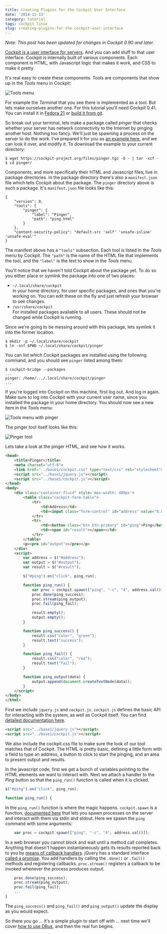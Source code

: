 ```yaml
---
title: Creating Plugins for the Cockpit User Interface
date: '2014-11-13'
category: tutorial
tags: cockpit linux
slug: creating-plugins-for-the-cockpit-user-interface
---
```


*Note: This post has been updated for changes in Cockpit 0.90 and later.*

[Cockpit is a user interface for servers](https://cockpit-project.org). And you can add stuff to that user interface. Cockpit is internally built of various components. Each component is HTML, with Javascript logic that makes it work, and CSS to make it pretty.

It's real easy to create these components. Tools are components that show up in the *Tools* menu in Cockpit:

![Tools menu](/images/cockpit-tools-default.png)

For example the *Terminal* that you see there is implemented as a tool. But lets make ourselves another one. For this tutorial you'll need Cockpit 0.41. You can install it in [Fedora 21](https://lists.fedorahosted.org/pipermail/cockpit-devel/2014-November/000196.html) or [build it from git](https://github.com/cockpit-project/cockpit/blob/master/HACKING.md).

So break out your terminal, lets make a package called *pinger* that checks whether your server has network connectivity to the Internet by pinging another host. Nothing too fancy. We'll just be spawning a process on the server to do the work. I've prepared it for you as [an example here](https://cockpit-project.org/files/pinger.tgz), and we can look it over, and modify it. To download the example to your current directory:

```text
$ wget https://cockpit-project.org/files/pinger.tgz -O - | tar -xzf -
$ cd pinger/
```

Components, and more specifically their HTML and Javascript files, live in package directories. In the package directory there's also a `manifest.json` file which tells Cockpit about the package. The `pinger` directory above is such a package. It's `manifest.json` file looks like this:

```text
{
    "version": 0,
    "tools": {
        "pinger": {
            "label": "Pinger",
            "path": "ping.html"
        }
    },
    "content-security-policy": "default-src 'self' 'unsafe-inline' 'unsafe-eval'"
}
```

The manifest above has a `"tools"` subsection. Each tool is listed in the *Tools* menu by Cockpit. The `"path"` is the name of the HTML file that implements the tool, and the `"label"` is the text to show in the *Tools* menu.

You'll notice that we haven't told Cockpit about the package yet. To do so you either place or symlink the package into one of two places:

 * `~/.local/share/cockpit`<br>
In your home directory, for user specific packages, and ones that you're working on. You can edit these on the fly and just refresh your browser to see changes.
 * `/usr/share/cockpit`<br>
For installed packages available to all users. These should not be changed while Cockpit is running.

Since we're going to be messing around with this package, lets symlink it into the former location.

```text
$ mkdir -p ~/.local/share/cockpit
$ ln -snf $PWD ~/.local/share/cockpit/pinger
```

You can list which Cockpit packages are installed using the following command, and you should see `pinger` listed among them:

```text
$ cockpit-bridge --packages
...
pinger: /home/.../.local/share/cockpit/pinger
...
```

If you're logged into Cockpit on this machine, first log out. And log in again. Make sure to log into Cockpit with your current user name, since you installed the package in your home directory. You should now see a new item in the *Tools* menu:

![Tools menu with pinger](/images/cockpit-tools-pinger.png)

The pinger tool itself looks like this:

![Pinger tool](/images/cockpit-pinger-tool.png)

Lets take a look at the pinger HTML, and see how it works.

```html
<head>
    <title>Pinger</title>
    <meta charset="utf-8">
    <link href="../base1/cockpit.css" type="text/css" rel="stylesheet">
    <script src="../base1/jquery.js"></script>
    <script src="../base1/cockpit.js"></script>
</head>
<body>
    <div class="container-fluid" style='max-width: 400px'>
        <table class="cockpit-form-table">
            <tr>
                <td>Address</td>
                <td><input class="form-control" id="address" value="8.8.8.8"></td>
            </tr>
            <tr>
                <td><button class="btn btn-primary" id="ping">Ping</button></td>
                <td><span id="result"></span></td>
            </tr>
        </table>
        <p><pre id="output"></pre></p>
    </div>
    <script>
        var address = $("#address");
        var output = $("#output");
        var result = $("#result");

        $("#ping").on("click", ping_run);

        function ping_run() {
            var proc = cockpit.spawn(["ping", "-c", "4", address.val()]);
            proc.done(ping_success);
            proc.stream(ping_output);
            proc.fail(ping_fail);

            result.empty();
            output.empty();
        }

        function ping_success() {
            result.css("color", "green");
            result.text("success");
        }

        function ping_fail() {
            result.css("color", "red");
            result.text("fail");
        }

        function ping_output(data) {
            output.append(document.createTextNode(data));
        }
    </script>
</body>
</html>
```

First we include `jquery.js` and `cockpit.js`. `cockpit.js` defines the basic API for interacting with the system, as well as Cockpit itself. You can find [detailed documentation here](https://cockpit-project.org/guide/latest/api-cockpit.html).

```html
<script src="../base1/jquery.js"></script>
<script src="../base1/cockpit.js"></script>
```

We also include the cockpit.css file to make sure the look of our tool matches that of Cockpit. The HTML is pretty basic, defining a little form with a field to type an address, a button to click to start the pinging, and an area to present output and results.

In the javascript code, first we get a bunch of variables pointing to the HTML elements we want to interact with.
Next we attach a handler to the *Ping* button so that the `ping_run()` function is called when it is clicked.

```javascript
$("#ping").on("click", ping_run);

function ping_run() {
```

In the `ping_run()` function is where the magic happens. `cockpit.spawn` is a function, [documented here](https://cockpit-project.org/guide/latest/api-cockpit.html#latest-spawn) that lets you spawn processes on the server and interact with them via stdin and stdout. Here we spawn the `ping` command with some arguments:

```javascript
    var proc = cockpit.spawn(["ping", "-c", "4", address.val()]);
```

In a web browser you cannot block and wait until a method call completes. Anything that doesn't happen instantaneously gets its results reported back to you by [means of callback handlers](https://cockpit-project.org/guide/latest/api-cockpit.html#latest-spawn-done). jQuery has a standard interface [called a promise](http://api.jquery.com/deferred.promise/). You add handlers by calling the `.done()` or `.fail()` methods and registering callbacks. `proc.stream()` registers a callback to be invoked whenever the process produces output.

```javascript
    proc.done(ping_success);
    proc.stream(ping_output);
    proc.fail(ping_fail);
    ...
}
```

The `ping_success()` and `ping_fail()` and `ping_output()` update the display as you would expect.

So there you go ... it's a simple plugin to start off with ... next time we'll cover [how to use DBus](https://cockpit-project.org/guide/latest/api-cockpit.html#latest-dbus), and then the real fun begins.

